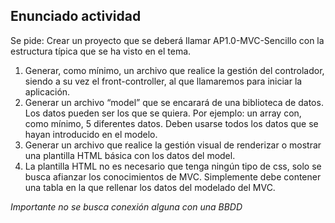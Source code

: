 ## Enunciado actividad

Se pide:
Crear un proyecto que se deberá llamar AP1.0-MVC-Sencillo con la estructura típica que se ha visto en el tema.
1. Generar, como mínimo, un archivo que realice la gestión del controlador, siendo a su vez el front-controller, al que llamaremos para iniciar la aplicación.
2. Generar un archivo “model” que se encarará de una biblioteca de datos. Los datos pueden ser los que se quiera. Por ejemplo: un array con, como mínimo, 5 diferentes datos. Deben usarse todos los datos que se hayan introducido en el modelo.
3. Generar un archivo que realice la gestión visual de renderizar o mostrar una plantilla HTML básica con los datos del model.
4. La plantilla HTML no es necesario que tenga ningún tipo de css, solo se busca afianzar los conocimientos de MVC. Simplemente debe contener una tabla en la que rellenar los datos del modelado del MVC.

*Importante no se busca conexión alguna con una BBDD*